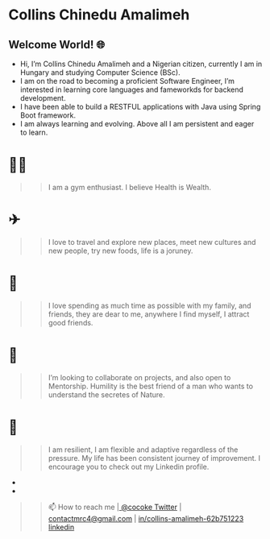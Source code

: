# Collins Chinedu Amalimeh

## Welcome World! 🌐

>>>>
- Hi, I’m Collins Chinedu Amalimeh and a Nigerian citizen, currently I am in Hungary and studying Computer Science (BSc). 
- I am on the road to becoming a proficient Software Engineer, I’m interested in learning core languages and fameworkds for backend development. 
- I have been able to build a RESTFUL applications with Java using Spring Boot framework.
- I am always learning and evolving. Above all I am persistent and eager to learn. 
>>>>

# 🏋🏽️‍
>> I am a gym enthusiast. I believe Health is Wealth.

# ✈
>> I love to travel and explore new places, meet new cultures and new people, try new foods, life is a joruney.

# 🏡
>> I love spending as much time as possible with my family, and friends, they are dear to me, anywhere I find myself, I attract good friends.

# 💞️ 
>> I’m looking to collaborate on projects, and also open to Mentorship. Humility is the best friend of a man who wants to understand the secretes of Nature.

# 🦁
>> I am resilient, I am flexible and adaptive regardless of the pressure. My life has been consistent journey of improvement. I encourage you to check out my Linkedin profile.
-
-
>> 📫 How to reach me |[ @cocoke Twitter](https://twitter.com/co_kode) | contactmrc4@gmail.com | [in/collins-amalimeh-62b751223 linkedin](https://www.linkedin.com/in/collins-amalimeh-62b751223/)

<!---
Cokode/Cokode is a ✨ special ✨ repository because its `README.md` (this file) appears on your GitHub profile.
You can click the Preview link to take a look at your changes.
--->
